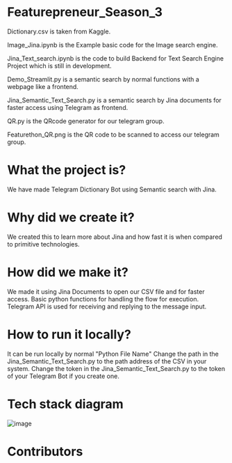 # Featurepreneur_Season_3

Dictionary.csv is taken from Kaggle.

Image_Jina.ipynb is the Example basic code for the Image search engine.

Jina_Text_search.ipynb is the code to build Backend for Text Search Engine Project which is still in development.

Demo_Streamlit.py is a semantic search by normal functions with a webpage like a frontend. 

Jina_Semantic_Text_Search.py is a semantic search by Jina documents for faster access using Telegram as frontend.

QR.py is the QRcode generator for our telegram group.

Featurethon_QR.png is the QR code to be scanned to access our telegram group.

# What the project is?
We have made Telegram Dictionary Bot using Semantic search with Jina.

# Why did we create it?
We created this to learn more about Jina and how fast it is when compared to primitive technologies.

# How did we make it?
We made it using Jina Documents to open our CSV file and for faster access.
Basic python functions for handling the flow for execution.
Telegram API is used for receiving and replying to the message input.

# How to run it locally?
It can be run locally by normal "Python File Name"
Change the path in the Jina_Semantic_Text_Search.py to the path address of the CSV in your system.
Change the token in the Jina_Semantic_Text_Search.py to the token of your Telegram Bot if you create one.

# Tech stack diagram
![image](https://user-images.githubusercontent.com/63040456/141938847-2e792660-573e-4240-9543-cf96a4170e89.png)

# Contributors
